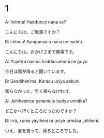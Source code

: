 # 1
A:  Irdinna! Haddunce nana se?

こんにちは。ご無事ですか？

B:   Irdinna! Sampamacu nana ne haddu.

こんにちは。おかげさまで無事です。
      
A:   Yupetra basma haddaccemmi ne guyu.

今日は雨が降ると聞いています。
       
B:    Gandihenima. Karacu uciya sebuni.

知らなかった。早く帰らなければ。
        
A:    Juhihesince ɣanamulu buriye urmāka?

どこかへ行くところだったのですか？
        
B:    Irrā, xuma yayiheni ra uciye urmāka juhiheni.

いえ、麦を買って、帰るところでした。
